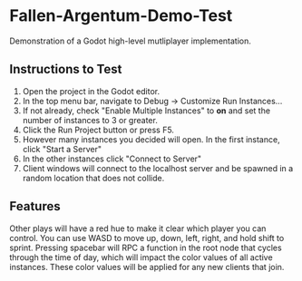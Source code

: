 # Fallen-Argentum-Demo-Test

Demonstration of a Godot high-level mutliplayer implementation.

## Instructions to Test

1. Open the project in the Godot editor. 
2. In the top menu bar, navigate to Debug -> Customize Run Instances...
3. If not already, check "Enable Multiple Instances" to **on** and set the number of instances to 3 or greater.
4. Click the Run Project button or press F5.
5. However many instances you decided will open. In the first instance, click "Start a Server"
6. In the other instances click "Connect to Server"
7. Client windows will connect to the localhost server and be spawned in a random location that does not collide. 

## Features

Other plays will have a red hue to make it clear which player you can control. You can use WASD to move up, down, left, right, and hold shift to sprint. Pressing spacebar will RPC a function in the root node that cycles through the time of day, which will impact the color values of all active instances. These color values will be applied for any new clients that join.
